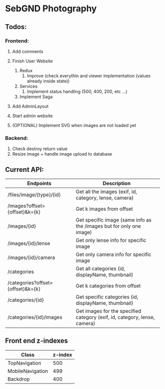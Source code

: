 # SebGND Photography

## Todos:

### Frontend:
1. Add comments

1. Finish User Website    
    1. Redux
        1. Improve (check everythin and viewer implementation (values already inside state))
    1. Services
        1. Implement status handling (500, 400, 200, etc ...)
    1. Implement Saga

1. Add AdminLayout
1. Start admin website

1. (OPTIONAL) Implement SVG when images are not loaded yet
    

### Backend:
1. Check destroy return value 
1. Resize image + handle image upload to database

## Current API:
Endpoints | Description
----------|------------
/files/image/{type}/{id} | Get all the images (exif, id, category, lense, camera)
/images?offset={offset}&k={k} | Get k images from offset
/images/{id} | Get specific image (same info as the /images but for only one image)
/images/{id}/lense | Get only lense info for specific image
/images/{id}/camera | Get only camera info for specific image
/categories | Get all categories (id, displayName, thumbnail)
/categories?offset={offset}&k={k} | Get k categories from offset
/categories/{id} | Get specific categories (id, displayName, thumbnail)
/categories/{id}/images | Get images for the specified category (exif, id, category, lense, camera)

## Front end z-indexes
Class | z-index
------|--------
TopNavigation | 500
MobileNavigation | 499
Backdrop | 400
